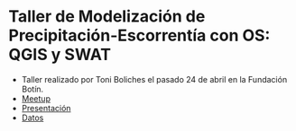 # Taller de Modelización de Precipitación-Escorrentía con OS: QGIS y SWAT

* Taller realizado por Toni Boliches el pasado 24 de abril en la Fundación Botín.
* [Meetup](https://www.meetup.com/es-ES/Geoinquietos-MAD/events/249811419/)
* [Presentación](https://drive.google.com/file/d/1H4ajA6fDNeEVedhHSX7lDICaEk_rXEcT/view?usp=sharing)
* [Datos](https://drive.google.com/file/d/14jMc1OIeS4SKwOZkXTx4U6HrccQivAE2/view?usp=sharing)
